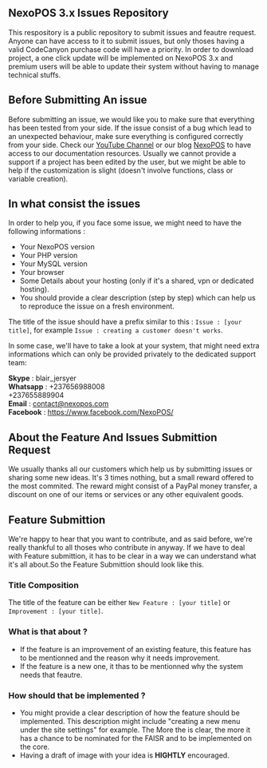 ## NexoPOS 3.x Issues Repository
This respository is a public repository to submit issues and feautre request. Anyone can have access to it to submit issues, but only thoses having a valid CodeCanyon purchase code will have a priority. In order to download project, a one click update will be implemented on NexoPOS 3.x and premium users will be able to update their system without having to manage technical stuffs.

## Before Submitting An issue
Before submitting an issue, we would like you to make sure that everything has been tested from your side. If the issue consist of a bug which lead to an unexpected behaviour, make sure everything is configured correctly from your side. Check our [YouTube Channel](https://www.youtube.com/channel/UCDmcyd-62pnlLf5AuCt6aHA?view_as=subscriber) or our blog [NexoPOS](https://nexopos.com) to have access to our documentation resources. 
Usually we cannot provide a support if a project has been edited by the user, but we might be able to help if the customization is slight (doesn't involve functions, class or variable creation).

## In what consist the issues
In order to help you, if you face some issue, we might need to have the following informations : 

- Your NexoPOS version
- Your PHP version
- Your MySQL version
- Your browser
- Some Details about your hosting (only if it's a shared, vpn or dedicated hosting).
- You should provide a clear description (step by step) which can help us to reproduce the issue on a fresh environment.

The title of the issue should have a prefix similar to this : `Issue : [your title]`, for example `Issue : creating a customer doesn't works`.

In some case, we'll have to take a look at your system, that might need extra informations which can only be provided privately to the dedicated support team:

**Skype** : blair_jersyer</br>
**Whatsapp** : +237656988008</br>
               +237655889904</br>
**Email** : contact@nexopos.com</br>
**Facebook** : https://www.facebook.com/NexoPOS/

## About the Feature And Issues Submittion Request
We usually thanks all our customers which help us by submitting issues or sharing some new ideas. It's 3 times nothing, but a small reward offered to the most commited. The reward might consist of a PayPal money transfer, a discount on one of our items or services or any other equivalent goods.

## Feature Submittion
We're happy to hear that you want to contribute, and as said before, we're really thankful to all thoses who contribute in anyway. If we have to deal with Feature submittion, it has to be clear in a way we can understand what it's all about.So the Feature Submittion should look like this.

### Title Composition
The title of the feature can be either `New Feature : [your title]` or `Improvement : [your title]`.

### What is that about ?
- If the feature is an improvement of an existing feature, this feature has to be mentionned and the reason why it needs improvement.
- If the feature is a new one, it thas to be mentionned why the system needs that feautre.

### How should that be implemented ?
- You might provide a clear description of how the feature should be implemented. This description might include "creating a new menu under the site settings" for example. The More the is clear, the more it has a chance to be nominated for the FAISR and to be implemented on the core.
- Having a draft of image with your idea is **HIGHTLY** encouraged.
